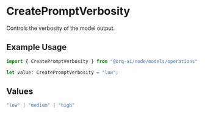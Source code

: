 # CreatePromptVerbosity

Controls the verbosity of the model output.

## Example Usage

```typescript
import { CreatePromptVerbosity } from "@orq-ai/node/models/operations";

let value: CreatePromptVerbosity = "low";
```

## Values

```typescript
"low" | "medium" | "high"
```